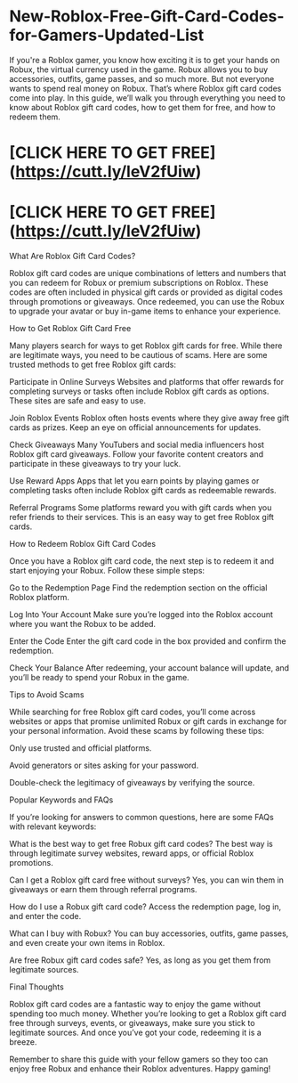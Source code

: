 # New-Roblox-Free-Gift-Card-Codes-for-Gamers-Updated-List

If you're a Roblox gamer, you know how exciting it is to get your hands on Robux, the virtual currency used in the game. Robux allows you to buy accessories, outfits, game passes, and so much more. But not everyone wants to spend real money on Robux. That’s where Roblox gift card codes come into play. In this guide, we’ll walk you through everything you need to know about Roblox gift card codes, how to get them for free, and how to redeem them.


# [CLICK HERE TO GET FREE] (https://cutt.ly/leV2fUiw)
# [CLICK HERE TO GET FREE] (https://cutt.ly/leV2fUiw)

What Are Roblox Gift Card Codes?

Roblox gift card codes are unique combinations of letters and numbers that you can redeem for Robux or premium subscriptions on Roblox. These codes are often included in physical gift cards or provided as digital codes through promotions or giveaways. Once redeemed, you can use the Robux to upgrade your avatar or buy in-game items to enhance your experience.

How to Get Roblox Gift Card Free

Many players search for ways to get Roblox gift cards for free. While there are legitimate ways, you need to be cautious of scams. Here are some trusted methods to get free Roblox gift cards:

Participate in Online Surveys
Websites and platforms that offer rewards for completing surveys or tasks often include Roblox gift cards as options. These sites are safe and easy to use.

Join Roblox Events
Roblox often hosts events where they give away free gift cards as prizes. Keep an eye on official announcements for updates.

Check Giveaways
Many YouTubers and social media influencers host Roblox gift card giveaways. Follow your favorite content creators and participate in these giveaways to try your luck.

Use Reward Apps
Apps that let you earn points by playing games or completing tasks often include Roblox gift cards as redeemable rewards.

Referral Programs
Some platforms reward you with gift cards when you refer friends to their services. This is an easy way to get free Roblox gift cards.

How to Redeem Roblox Gift Card Codes

Once you have a Roblox gift card code, the next step is to redeem it and start enjoying your Robux. Follow these simple steps:

Go to the Redemption Page
Find the redemption section on the official Roblox platform.

Log Into Your Account
Make sure you’re logged into the Roblox account where you want the Robux to be added.

Enter the Code
Enter the gift card code in the box provided and confirm the redemption.

Check Your Balance
After redeeming, your account balance will update, and you’ll be ready to spend your Robux in the game.

Tips to Avoid Scams

While searching for free Roblox gift card codes, you’ll come across websites or apps that promise unlimited Robux or gift cards in exchange for your personal information. Avoid these scams by following these tips:

Only use trusted and official platforms.

Avoid generators or sites asking for your password.

Double-check the legitimacy of giveaways by verifying the source.

Popular Keywords and FAQs

If you’re looking for answers to common questions, here are some FAQs with relevant keywords:

What is the best way to get free Robux gift card codes?
The best way is through legitimate survey websites, reward apps, or official Roblox promotions.

Can I get a Roblox gift card free without surveys?
Yes, you can win them in giveaways or earn them through referral programs.

How do I use a Robux gift card code?
Access the redemption page, log in, and enter the code.

What can I buy with Robux?
You can buy accessories, outfits, game passes, and even create your own items in Roblox.

Are free Robux gift card codes safe?
Yes, as long as you get them from legitimate sources.

Final Thoughts

Roblox gift card codes are a fantastic way to enjoy the game without spending too much money. Whether you’re looking to get a Roblox gift card free through surveys, events, or giveaways, make sure you stick to legitimate sources. And once you’ve got your code, redeeming it is a breeze.

Remember to share this guide with your fellow gamers so they too can enjoy free Robux and enhance their Roblox adventures. Happy gaming!
